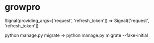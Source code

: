 # growpro
Signal(providing_args=['request', 'refresh_token']) => Signal(['request', 'refresh_token'])

python manage.py migrate => python manage.py migrate --fake-initial
